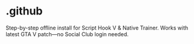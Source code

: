 # .github
Step-by-step offline install for Script Hook V &amp; Native Trainer. Works with latest GTA V patch—no Social Club login needed.
